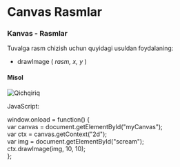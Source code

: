 # Canvas Rasmlar

### Kanvas - Rasmlar

Tuvalga rasm chizish uchun quyidagi usuldan foydalaning:

* drawImage ( _rasm, x, y_ )

#### Misol

![Qichqiriq](https://www.w3schools.com/graphics/pic\_the\_scream.jpg)

JavaScript:

window.onload = function() {\
&#x20; var canvas = document.getElementById("myCanvas");\
&#x20; var ctx = canvas.getContext("2d");\
&#x20; var img = document.getElementById("scream");\
&#x20; ctx.drawImage(img, 10, 10);\
};
